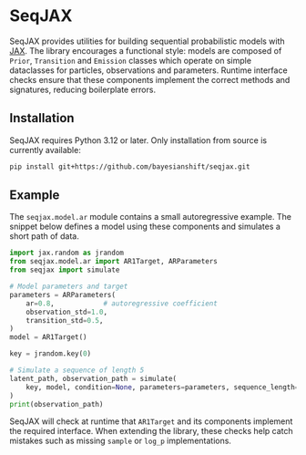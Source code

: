 # SeqJAX

SeqJAX provides utilities for building sequential probabilistic models with [JAX](https://github.com/google/jax). The library encourages a functional style: models are composed of `Prior`, `Transition` and `Emission` classes which operate on simple dataclasses for particles, observations and parameters. Runtime interface checks ensure that these components implement the correct methods and signatures, reducing boilerplate errors.

## Installation

SeqJAX requires Python 3.12 or later. Only installation from source is currently available:

```bash
pip install git+https://github.com/bayesianshift/seqjax.git
```

## Example

The `seqjax.model.ar` module contains a small autoregressive example. The snippet below defines a model using these components and simulates a short path of data.

```python
import jax.random as jrandom
from seqjax.model.ar import AR1Target, ARParameters
from seqjax import simulate

# Model parameters and target
parameters = ARParameters(
    ar=0.8,            # autoregressive coefficient
    observation_std=1.0,
    transition_std=0.5,
)
model = AR1Target()

key = jrandom.key(0)

# Simulate a sequence of length 5
latent_path, observation_path = simulate(
    key, model, condition=None, parameters=parameters, sequence_length=5
)
print(observation_path)
```

SeqJAX will check at runtime that `AR1Target` and its components implement the required interface. When extending the library, these checks help catch mistakes such as missing `sample` or `log_p` implementations.
